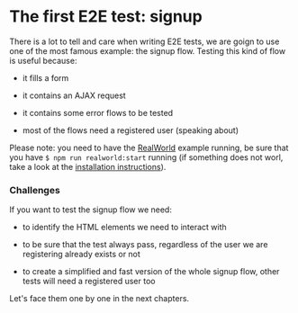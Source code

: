 # The first E2E test: signup

There is a lot to tell and care when writing E2E tests, we are goign to use one of the most famous example: the signup flow. Testing this kind of flow is useful because:

- it fills a form

- it contains an AJAX request

- it contains some error flows to be tested

- most of the flows need a registered user (speaking about)

Please note: you need to have the [RealWorld](about-the-book.md#code) example running, be sure that you have `$ npm run realworld:start` running (if something does not worl, take a look at the [installation instructions](../README.md)).

<!-- TODO: write the instructions in the README and point to the specific block -->

### Challenges

If you want to test the signup flow we need:

- to identify the HTML elements we need to interact with

- to be sure that the test always pass, regardless of the user we are registering already exists or not

- to create a simplified and fast version of the whole signup flow, other tests will need a registered user too

Let's face them one by one in the next chapters.

